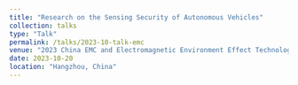 ```yaml
---
title: "Research on the Sensing Security of Autonomous Vehicles"
collection: talks
type: "Talk"
permalink: /talks/2023-10-talk-emc
venue: "2023 China EMC and Electromagnetic Environment Effect Technology and Industry Innovation Conference"
date: 2023-10-20
location: "Hangzhou, China"
---
```


<!-- [More information here](http://exampleurl.com) -->

<!-- This is a description of your tutorial, note the different field in type. This is a markdown files that can be all markdown-ified like any other post. Yay markdown! -->